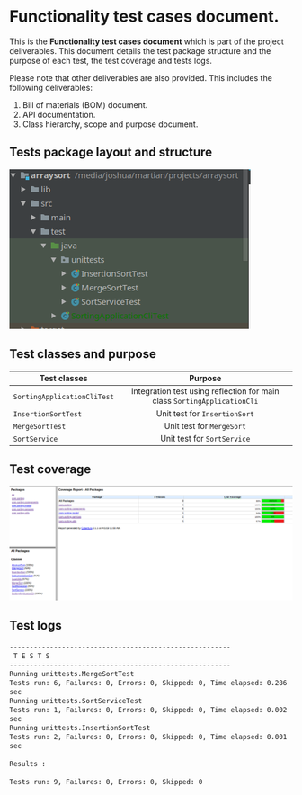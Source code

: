 Functionality test cases document.
============================================

This is the __Functionality test cases document__ which is part of the project deliverables. This document
 details the test package structure and the purpose of each test, the test coverage and tests logs.

 Please note that other deliverables are also provided. This includes the following deliverables:

1. Bill of materials (BOM) document.
1. API documentation.
1. Class hierarchy, scope and purpose document.


## Tests package layout and structure

![Alt text][functional_tests]

## Test classes and purpose

| Test classes        | Purpose           |
| ------------- |:-------------:|
|`SortingApplicationCliTest`|Integration test using reflection for main class `SortingApplicationCli`
|`InsertionSortTest`|Unit test for `InsertionSort`
|`MergeSortTest`| Unit test for `MergeSort`
|`SortService`|Unit test for `SortService`


## Test coverage

![Alt text][coverage]



## Test logs
```
-------------------------------------------------------
 T E S T S
-------------------------------------------------------
Running unittests.MergeSortTest
Tests run: 6, Failures: 0, Errors: 0, Skipped: 0, Time elapsed: 0.286 sec
Running unittests.SortServiceTest
Tests run: 1, Failures: 0, Errors: 0, Skipped: 0, Time elapsed: 0.002 sec
Running unittests.InsertionSortTest
Tests run: 2, Failures: 0, Errors: 0, Skipped: 0, Time elapsed: 0.001 sec

Results :

Tests run: 9, Failures: 0, Errors: 0, Skipped: 0
```



[functional_tests]: functional_tests.png "Logo Title Text 2"

[coverage]: test_coverage.png "Logo Title Text 2"

